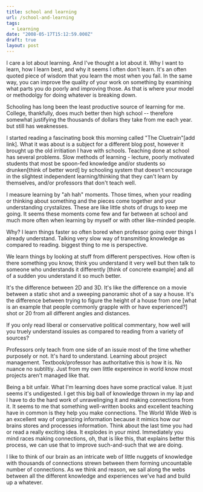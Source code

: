 ```yaml
---
title: school and learning
url: /school-and-learning
tags:
  - Learning
date: "2008-05-17T15:12:59.000Z"
draft: true
layout: post
---
```


I care a lot about learning. And I've thought a lot about it. Why I want to learn, how I learn best, and why it seems I often don't learn. It's an often quoted piece of wisdom that you learn the most when you fail. In the same way, you can improve the quality of your work on something by examining what parts you do poorly and improving those. As that is where your model or methodolgy for doing whatever is breaking down.  
  
Schooling has long been the least productive source of learning for me. College, thankfully, does much better then high school -- therefore somewhat justifying the thousands of dollars they take from me each year. but still has weaknesses.  
  
I started reading a fascinating book this morning called "The Cluetrain"\[add link\]. What it was about is a subject for a different blog post, however it brought up the old irritiation I have with schools. Teaching done at school has several problems. Slow methods of learning - lecture, poorly motivated students that most be spoon-fed knowledge and/or students so drunken\[think of better word\] by schooling system that doesn't encourage in the slightest independent learning/thinking that they can't learn by themselves, and/or professors that don't teach well.  
  
I measure learning by "ah hah" moments. Those times, when your reading or thinking about something and the pieces come together and your understanding crystalizes. These are like little shots of drugs to keep me going. It seems these moments come few and far between at school and much more often when learning by myself or with other like-minded people.  
  
Why? I learn things faster so often bored when professor going over things I already understand. Talking very slow way of transmiting knowledge as compared to reading. biggest thing to me is perspective.  
  
We learn things by looking at stuff from different perspectives. How often is there something you know, think you understand it very well but then talk to someone who understands it differently \[think of concrete example\] and all of a sudden you understand it so much better.  
  
It's the difference between 2D and 3D. It's like the difference on a movie between a static shot and a sweeping panoramic shot of a say a house. It's the difference between trying to figure the height of a house from one \[what is an example that people commonly grapple with or have experienced?\] shot or 20 from all different angles and distances.  
  
If you only read liberal or conservative political commentary, how well will you truely understand issuies as compared to reading from a variety of sources?  
  
Professors only teach from one side of an issuie most of the time whether purposely or not. It's hard to understand. Learning about project management. Textbook/professor has authoritative this is how it is. No nuance no subtiltiy. Just from my own little expereince in world know most projects aren't managed like that.  
  
Being a bit unfair. What I'm learning does have some practical value. It just seems it's undigested. I get this big ball of knowledge thrown in my lap and I have to do the hard work of unravelinging it and making connections from it. It seems to me that something well-written books and excellent teaching have in common is they help you make connections. The World Wide _Web_ is an excellent way of organizing information because it mimics how our brains stores and processes information. Think about the last time you had or read a really exciting idea. It explodes in your mind. Immediately you mind races making connections, oh, that is like this, that explains better this process, we can use that to improve such-and-such that we are doing.  
  
I like to think of our brain as an intricate web of little nuggets of knowledge with thousands of connections strewn between them forming uncountable number of connections. As we think and reason, we sail along the webs between all the different knowledge and experiences we've had and build up a whatever.